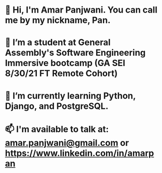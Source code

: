 # 👋 Hi, I'm Amar Panjwani. You can call me by my nickname, Pan.
# 🔭 I’m a student at General Assembly's Software Engineering Immersive bootcamp (GA SEI 8/30/21 FT Remote Cohort)
# 🌱 I’m currently learning Python, Django, and PostgreSQL. 
<!-- 👯 I’m looking to collaborate on ... -->
<!-- 🤔 I’m looking for help with ...
💬 Ask me about ... -->
# 📫 I'm available to talk at: amar.panjwani@gmail.com or https://www.linkedin.com/in/amarpan
<!-- - 😄 Pronouns: ...
- ⚡ Fun fact: ... -->

<!--
**amarpan/amarpan** is a ✨ _special_ ✨ repository because its `README.md` (this file) appears on your GitHub profile.

Here are some ideas to get you started:

- 
-->
